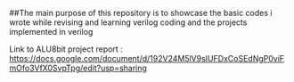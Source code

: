 ##The main purpose of this repository is to showcase the basic codes i wrote while revising and learning verilog coding and the projects implemented in verilog


Link to ALU8bit project report : https://docs.google.com/document/d/192V24M5lV9sIUFDxCoSEdNgP0viFmOfo3VfX0SvpTpg/edit?usp=sharing
